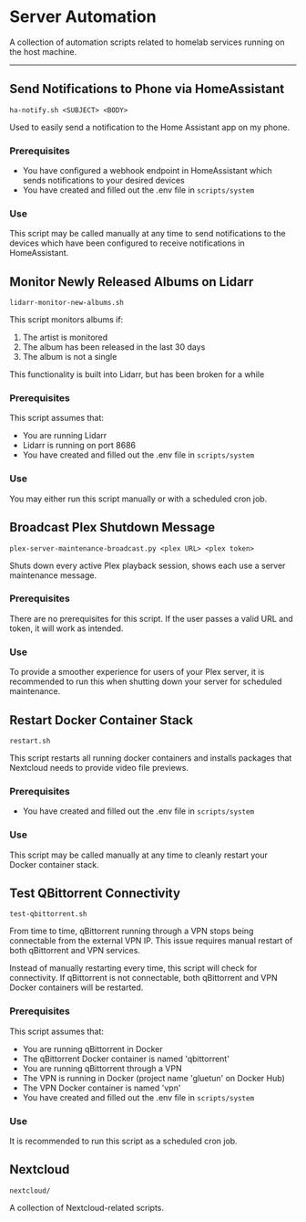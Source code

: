 # Server Automation

A collection of automation scripts related to homelab services running on the host machine.

---

## Send Notifications to Phone via HomeAssistant
`ha-notify.sh <SUBJECT> <BODY>`

Used to easily send a notification to the Home Assistant app on my phone.

### Prerequisites
- You have configured a webhook endpoint in HomeAssistant which sends notifications to your desired devices
- You have created and filled out the .env file in `scripts/system`

### Use
This script may be called manually at any time to send notifications to the devices which have been configured to receive notifications in HomeAssistant.


## Monitor Newly Released Albums on Lidarr
`lidarr-monitor-new-albums.sh`

This script monitors albums if:
1. The artist is monitored
2. The album has been released in the last 30 days
3. The album is not a single

This functionality is built into Lidarr, but has been broken for a while

### Prerequisites
This script assumes that:
- You are running Lidarr
- Lidarr is running on port 8686
- You have created and filled out the .env file in `scripts/system`

### Use
You may either run this script manually or with a scheduled cron job.


## Broadcast Plex Shutdown Message
`plex-server-maintenance-broadcast.py <plex URL> <plex token>`

Shuts down every active Plex playback session, shows each use a server maintenance message.

### Prerequisites
There are no prerequisites for this script. If the user passes a valid URL and token, it will work as intended.

### Use
To provide a smoother experience for users of your Plex server, it is recommended to run this when shutting down your server for scheduled maintenance.


## Restart Docker Container Stack
`restart.sh`

This script restarts all running docker containers and installs packages that Nextcloud needs to provide video file previews.

### Prerequisites
- You have created and filled out the .env file in `scripts/system`

### Use
This script may be called manually at any time to cleanly restart your Docker container stack.


## Test QBittorrent Connectivity
`test-qbittorrent.sh`

From time to time, qBittorrent running through a VPN stops being connectable from the external VPN IP.
This issue requires manual restart of both qBittorrent and VPN services.

Instead of manually restarting every time, this script will check for connectivity. If qBittorrent is not connectable, both qBittorrent and VPN Docker containers will be restarted.


### Prerequisites
This script assumes that:
- You are running qBittorrent in Docker
- The qBittorrent Docker container is named 'qbittorrent'
- You are running qBittorrent through a VPN
- The VPN is running in Docker (project name 'gluetun' on Docker Hub)
- The VPN Docker container is named 'vpn'
- You have created and filled out the .env file in `scripts/system`

### Use
It is recommended to run this script as a scheduled cron job.


## Nextcloud
`nextcloud/`

A collection of Nextcloud-related scripts.
